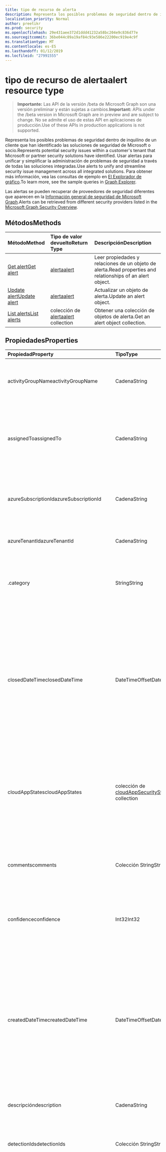 ```yaml
---
title: tipo de recurso de alerta
description: Representa los posibles problemas de seguridad dentro de inquilino de un cliente que han identificado las soluciones de seguridad de Microsoft o socio. Usar alertas para unificar y simplificar la administración de problemas de seguridad a través de todas las soluciones integradas. Para obtener más información, vea las consultas de ejemplo en el Explorador de gráfico.
localization_priority: Normal
author: preetikr
ms.prod: security
ms.openlocfilehash: 29e431aee372d1ddd41232a58bc204e9c836d77e
ms.sourcegitcommit: 36be044c89a19af84c93e586e22200ec919e4c9f
ms.translationtype: MT
ms.contentlocale: es-ES
ms.lasthandoff: 01/12/2019
ms.locfileid: "27991555"
---
```

# <a name="alert-resource-type"></a><span data-ttu-id="5a2f8-105">tipo de recurso de alerta</span><span class="sxs-lookup"><span data-stu-id="5a2f8-105">alert resource type</span></span>

> <span data-ttu-id="5a2f8-106">**Importante:** Las API de la versión /beta de Microsoft Graph son una versión preliminar y están sujetas a cambios.</span><span class="sxs-lookup"><span data-stu-id="5a2f8-106">**Important:** APIs under the /beta version in Microsoft Graph are in preview and are subject to change.</span></span> <span data-ttu-id="5a2f8-107">No se admite el uso de estas API en aplicaciones de producción.</span><span class="sxs-lookup"><span data-stu-id="5a2f8-107">Use of these APIs in production applications is not supported.</span></span>

<span data-ttu-id="5a2f8-108">Representa los posibles problemas de seguridad dentro de inquilino de un cliente que han identificado las soluciones de seguridad de Microsoft o socio.</span><span class="sxs-lookup"><span data-stu-id="5a2f8-108">Represents potential security issues within a customer's tenant that Microsoft or partner security solutions have identified.</span></span> <span data-ttu-id="5a2f8-109">Usar alertas para unificar y simplificar la administración de problemas de seguridad a través de todas las soluciones integradas.</span><span class="sxs-lookup"><span data-stu-id="5a2f8-109">Use alerts to unify and streamline security issue management across all integrated solutions.</span></span> <span data-ttu-id="5a2f8-110">Para obtener más información, vea las consultas de ejemplo en [El Explorador de gráfico](https://developer.microsoft.com/graph/graph-explorer).</span><span class="sxs-lookup"><span data-stu-id="5a2f8-110">To learn more, see the sample queries in [Graph Explorer](https://developer.microsoft.com/graph/graph-explorer).</span></span>

<span data-ttu-id="5a2f8-111">Las alertas se pueden recuperar de proveedores de seguridad diferentes que aparecen en la [Información general de seguridad de Microsoft Graph](security-api-overview.md).</span><span class="sxs-lookup"><span data-stu-id="5a2f8-111">Alerts can be retrieved from different security providers listed in the [Microsoft Graph Security Overview](security-api-overview.md).</span></span>

## <a name="methods"></a><span data-ttu-id="5a2f8-112">Métodos</span><span class="sxs-lookup"><span data-stu-id="5a2f8-112">Methods</span></span>

| <span data-ttu-id="5a2f8-113">Método</span><span class="sxs-lookup"><span data-stu-id="5a2f8-113">Method</span></span>   | <span data-ttu-id="5a2f8-114">Tipo de valor devuelto</span><span class="sxs-lookup"><span data-stu-id="5a2f8-114">Return Type</span></span>|<span data-ttu-id="5a2f8-115">Descripción</span><span class="sxs-lookup"><span data-stu-id="5a2f8-115">Description</span></span>|
|:---------------|:--------|:----------|
|[<span data-ttu-id="5a2f8-116">Get alert</span><span class="sxs-lookup"><span data-stu-id="5a2f8-116">Get alert</span></span>](../api/alert-get.md) | [<span data-ttu-id="5a2f8-117">alerta</span><span class="sxs-lookup"><span data-stu-id="5a2f8-117">alert</span></span>](alert.md) |<span data-ttu-id="5a2f8-118">Leer propiedades y relaciones de un objeto de alerta.</span><span class="sxs-lookup"><span data-stu-id="5a2f8-118">Read properties and relationships of an alert object.</span></span>|
|[<span data-ttu-id="5a2f8-119">Update alert</span><span class="sxs-lookup"><span data-stu-id="5a2f8-119">Update alert</span></span>](../api/alert-update.md) | [<span data-ttu-id="5a2f8-120">alerta</span><span class="sxs-lookup"><span data-stu-id="5a2f8-120">alert</span></span>](alert.md) |<span data-ttu-id="5a2f8-121">Actualizar un objeto de alerta.</span><span class="sxs-lookup"><span data-stu-id="5a2f8-121">Update an alert object.</span></span> |
|[<span data-ttu-id="5a2f8-122">List alerts</span><span class="sxs-lookup"><span data-stu-id="5a2f8-122">List alerts</span></span>](../api/alert-list.md) | <span data-ttu-id="5a2f8-123">colección de [alerta](alert.md)</span><span class="sxs-lookup"><span data-stu-id="5a2f8-123">[alert](alert.md) collection</span></span> |<span data-ttu-id="5a2f8-124">Obtener una colección de objetos de alerta.</span><span class="sxs-lookup"><span data-stu-id="5a2f8-124">Get an alert object collection.</span></span>|

## <a name="properties"></a><span data-ttu-id="5a2f8-125">Propiedades</span><span class="sxs-lookup"><span data-stu-id="5a2f8-125">Properties</span></span>

| <span data-ttu-id="5a2f8-126">Propiedad</span><span class="sxs-lookup"><span data-stu-id="5a2f8-126">Property</span></span>   | <span data-ttu-id="5a2f8-127">Tipo</span><span class="sxs-lookup"><span data-stu-id="5a2f8-127">Type</span></span>|<span data-ttu-id="5a2f8-128">Descripción</span><span class="sxs-lookup"><span data-stu-id="5a2f8-128">Description</span></span>|
|:---------------|:--------|:----------|
|<span data-ttu-id="5a2f8-129">activityGroupName</span><span class="sxs-lookup"><span data-stu-id="5a2f8-129">activityGroupName</span></span>|<span data-ttu-id="5a2f8-130">Cadena</span><span class="sxs-lookup"><span data-stu-id="5a2f8-130">String</span></span>|<span data-ttu-id="5a2f8-131">Nombre o el alias del grupo de actividades (atacante) se expresarán esta alerta.</span><span class="sxs-lookup"><span data-stu-id="5a2f8-131">Name or alias of the activity group (attacker) this alert is attributed to.</span></span>|
|<span data-ttu-id="5a2f8-132">assignedTo</span><span class="sxs-lookup"><span data-stu-id="5a2f8-132">assignedTo</span></span>|<span data-ttu-id="5a2f8-133">Cadena</span><span class="sxs-lookup"><span data-stu-id="5a2f8-133">String</span></span>|<span data-ttu-id="5a2f8-134">Nombre del analista de la alerta se asigna a para la evaluación de errores, investigación o corrección (admite [Actualizar](../api/alert-update.md)).</span><span class="sxs-lookup"><span data-stu-id="5a2f8-134">Name of the analyst the alert is assigned to for triage, investigation, or remediation (supports [update](../api/alert-update.md)).</span></span>|
|<span data-ttu-id="5a2f8-135">azureSubscriptionId</span><span class="sxs-lookup"><span data-stu-id="5a2f8-135">azureSubscriptionId</span></span>|<span data-ttu-id="5a2f8-136">Cadena</span><span class="sxs-lookup"><span data-stu-id="5a2f8-136">String</span></span>|<span data-ttu-id="5a2f8-137">Identificador de suscripción de Azure, presente si esta alerta está relacionada con un recurso de Azure.</span><span class="sxs-lookup"><span data-stu-id="5a2f8-137">Azure subscription ID, present if this alert is related to an Azure resource.</span></span>|
|<span data-ttu-id="5a2f8-138">azureTenantId</span><span class="sxs-lookup"><span data-stu-id="5a2f8-138">azureTenantId</span></span> |<span data-ttu-id="5a2f8-139">Cadena</span><span class="sxs-lookup"><span data-stu-id="5a2f8-139">String</span></span>|<span data-ttu-id="5a2f8-140">Identificador del inquilino. Azure Active Directory</span><span class="sxs-lookup"><span data-stu-id="5a2f8-140">Azure Active Directory tenant ID.</span></span> <span data-ttu-id="5a2f8-141">Obligatorio.</span><span class="sxs-lookup"><span data-stu-id="5a2f8-141">Required.</span></span> |
|<span data-ttu-id="5a2f8-142">.</span><span class="sxs-lookup"><span data-stu-id="5a2f8-142">category</span></span>|<span data-ttu-id="5a2f8-143">String</span><span class="sxs-lookup"><span data-stu-id="5a2f8-143">String</span></span>|<span data-ttu-id="5a2f8-144">Categoría de la alerta (por ejemplo, credentialTheft, ransomware, etcetera).</span><span class="sxs-lookup"><span data-stu-id="5a2f8-144">Category of the alert (for example, credentialTheft, ransomware, etc.).</span></span>|
|<span data-ttu-id="5a2f8-145">closedDateTime</span><span class="sxs-lookup"><span data-stu-id="5a2f8-145">closedDateTime</span></span>|<span data-ttu-id="5a2f8-146">DateTimeOffset</span><span class="sxs-lookup"><span data-stu-id="5a2f8-146">DateTimeOffset</span></span>|<span data-ttu-id="5a2f8-147">Hora a la que se ha cerrado la alerta.</span><span class="sxs-lookup"><span data-stu-id="5a2f8-147">Time at which the alert was closed.</span></span> <span data-ttu-id="5a2f8-148">El tipo de marca de tiempo representa la información de fecha y hora con el formato ISO 8601 y está siempre en hora UTC.</span><span class="sxs-lookup"><span data-stu-id="5a2f8-148">The Timestamp type represents date and time information using ISO 8601 format and is always in UTC time.</span></span> <span data-ttu-id="5a2f8-149">Por ejemplo, medianoche UTC del 1 de enero de 2014 tendrá este aspecto: `'2014-01-01T00:00:00Z'` (admite [Actualizar](../api/alert-update.md)).</span><span class="sxs-lookup"><span data-stu-id="5a2f8-149">For example, midnight UTC on Jan 1, 2014 would look like this: `'2014-01-01T00:00:00Z'` (supports [update](../api/alert-update.md)).</span></span>|
|<span data-ttu-id="5a2f8-150">cloudAppStates</span><span class="sxs-lookup"><span data-stu-id="5a2f8-150">cloudAppStates</span></span>|<span data-ttu-id="5a2f8-151">colección de [cloudAppSecurityState](cloudappsecuritystate.md)</span><span class="sxs-lookup"><span data-stu-id="5a2f8-151">[cloudAppSecurityState](cloudappsecuritystate.md) collection</span></span>|<span data-ttu-id="5a2f8-152">Información con seguimiento de estado relacionadas con la seguridad generada por el proveedor acerca de la aplicación en la nube/s relacionados con esta alerta.</span><span class="sxs-lookup"><span data-stu-id="5a2f8-152">Security-related stateful information generated by the provider about the cloud application/s related to this alert.</span></span>|
|<span data-ttu-id="5a2f8-153">comments</span><span class="sxs-lookup"><span data-stu-id="5a2f8-153">comments</span></span>|<span data-ttu-id="5a2f8-154">Colección String</span><span class="sxs-lookup"><span data-stu-id="5a2f8-154">String collection</span></span>|<span data-ttu-id="5a2f8-155">Comentarios proporcionado por el cliente de alerta (para la administración de alertas del cliente) (admite [Actualizar](../api/alert-update.md)).</span><span class="sxs-lookup"><span data-stu-id="5a2f8-155">Customer-provided comments on alert (for customer alert management) (supports [update](../api/alert-update.md)).</span></span>|
|<span data-ttu-id="5a2f8-156">confidence</span><span class="sxs-lookup"><span data-stu-id="5a2f8-156">confidence</span></span>|<span data-ttu-id="5a2f8-157">Int32</span><span class="sxs-lookup"><span data-stu-id="5a2f8-157">Int32</span></span>|<span data-ttu-id="5a2f8-158">Confianza de la lógica de detección (el porcentaje entre 1 y 100).</span><span class="sxs-lookup"><span data-stu-id="5a2f8-158">Confidence of the detection logic (percentage between 1-100).</span></span>|
|<span data-ttu-id="5a2f8-159">createdDateTime</span><span class="sxs-lookup"><span data-stu-id="5a2f8-159">createdDateTime</span></span> |<span data-ttu-id="5a2f8-160">DateTimeOffset</span><span class="sxs-lookup"><span data-stu-id="5a2f8-160">DateTimeOffset</span></span>|<span data-ttu-id="5a2f8-161">Hora en que se creó la alerta por el proveedor de alerta.</span><span class="sxs-lookup"><span data-stu-id="5a2f8-161">Time at which the alert was created by the alert provider.</span></span> <span data-ttu-id="5a2f8-162">El tipo de marca de tiempo representa la información de fecha y hora con el formato ISO 8601 y está siempre en hora UTC.</span><span class="sxs-lookup"><span data-stu-id="5a2f8-162">The Timestamp type represents date and time information using ISO 8601 format and is always in UTC time.</span></span> <span data-ttu-id="5a2f8-163">Por ejemplo, medianoche en la zona horaria UTC del 1 de enero de 2014 sería así: `'2014-01-01T00:00:00Z'`.</span><span class="sxs-lookup"><span data-stu-id="5a2f8-163">For example, midnight UTC on Jan 1, 2014 would look like this: `'2014-01-01T00:00:00Z'`.</span></span> <span data-ttu-id="5a2f8-164">Obligatorio.</span><span class="sxs-lookup"><span data-stu-id="5a2f8-164">Required.</span></span>|
|<span data-ttu-id="5a2f8-165">descripción</span><span class="sxs-lookup"><span data-stu-id="5a2f8-165">description</span></span>|<span data-ttu-id="5a2f8-166">Cadena</span><span class="sxs-lookup"><span data-stu-id="5a2f8-166">String</span></span>|<span data-ttu-id="5a2f8-167">Descripción de la alerta.</span><span class="sxs-lookup"><span data-stu-id="5a2f8-167">Alert description.</span></span>|
|<span data-ttu-id="5a2f8-168">detectionIds</span><span class="sxs-lookup"><span data-stu-id="5a2f8-168">detectionIds</span></span>|<span data-ttu-id="5a2f8-169">Colección String</span><span class="sxs-lookup"><span data-stu-id="5a2f8-169">String collection</span></span>|<span data-ttu-id="5a2f8-170">Conjunto de alertas relacionadas con esta entidad alerta (cada alerta se inserta en el SIEM como un registro independiente).</span><span class="sxs-lookup"><span data-stu-id="5a2f8-170">Set of alerts related to this alert entity (each alert is pushed to the SIEM as a separate record).</span></span>|
|<span data-ttu-id="5a2f8-171">eventDateTime</span><span class="sxs-lookup"><span data-stu-id="5a2f8-171">eventDateTime</span></span> |<span data-ttu-id="5a2f8-172">DateTimeOffset</span><span class="sxs-lookup"><span data-stu-id="5a2f8-172">DateTimeOffset</span></span>|<span data-ttu-id="5a2f8-173">Hora a la que se produjo el evento o eventos que sirven como desencadenador que se va a generar la alerta.</span><span class="sxs-lookup"><span data-stu-id="5a2f8-173">Time at which the event(s) that served as the trigger(s) to generate the alert occurred.</span></span> <span data-ttu-id="5a2f8-174">El tipo de marca de tiempo representa la información de fecha y hora con el formato ISO 8601 y está siempre en hora UTC.</span><span class="sxs-lookup"><span data-stu-id="5a2f8-174">The Timestamp type represents date and time information using ISO 8601 format and is always in UTC time.</span></span> <span data-ttu-id="5a2f8-175">Por ejemplo, medianoche en la zona horaria UTC del 1 de enero de 2014 sería así: `'2014-01-01T00:00:00Z'`.</span><span class="sxs-lookup"><span data-stu-id="5a2f8-175">For example, midnight UTC on Jan 1, 2014 would look like this: `'2014-01-01T00:00:00Z'`.</span></span> <span data-ttu-id="5a2f8-176">Obligatorio.</span><span class="sxs-lookup"><span data-stu-id="5a2f8-176">Required.</span></span>|
|<span data-ttu-id="5a2f8-177">comentarios</span><span class="sxs-lookup"><span data-stu-id="5a2f8-177">feedback</span></span>|<span data-ttu-id="5a2f8-178">alertFeedback</span><span class="sxs-lookup"><span data-stu-id="5a2f8-178">alertFeedback</span></span>|<span data-ttu-id="5a2f8-179">Comentarios de analistas de la alerta.</span><span class="sxs-lookup"><span data-stu-id="5a2f8-179">Analyst feedback on the alert.</span></span> <span data-ttu-id="5a2f8-180">Los valores posibles son: `unknown`, `truePositive`, `falsePositive` y `benignPositive`.</span><span class="sxs-lookup"><span data-stu-id="5a2f8-180">Possible values are: `unknown`, `truePositive`, `falsePositive`, `benignPositive`.</span></span> <span data-ttu-id="5a2f8-181">(admite la [actualización](../api/alert-update.md))</span><span class="sxs-lookup"><span data-stu-id="5a2f8-181">(supports [update](../api/alert-update.md))</span></span>|
|<span data-ttu-id="5a2f8-182">fileStates</span><span class="sxs-lookup"><span data-stu-id="5a2f8-182">fileStates</span></span>|<span data-ttu-id="5a2f8-183">colección de [fileSecurityState](filesecuritystate.md)</span><span class="sxs-lookup"><span data-stu-id="5a2f8-183">[fileSecurityState](filesecuritystate.md) collection</span></span>|<span data-ttu-id="5a2f8-184">Información con seguimiento de estado relacionadas con la seguridad generada por el proveedor acerca de los archivos relacionados con esta alerta.</span><span class="sxs-lookup"><span data-stu-id="5a2f8-184">Security-related stateful information generated by the provider about the file(s) related to this alert.</span></span>|
|<span data-ttu-id="5a2f8-185">hostStates</span><span class="sxs-lookup"><span data-stu-id="5a2f8-185">hostStates</span></span>|<span data-ttu-id="5a2f8-186">colección de [hostSecurityState](hostsecuritystate.md)</span><span class="sxs-lookup"><span data-stu-id="5a2f8-186">[hostSecurityState](hostsecuritystate.md) collection</span></span>|<span data-ttu-id="5a2f8-187">Información con seguimiento de estado relacionadas con la seguridad generada por el proveedor acerca de los hosts relacionados con esta alerta.</span><span class="sxs-lookup"><span data-stu-id="5a2f8-187">Security-related stateful information generated by the provider about the host(s) related to this alert.</span></span>|
|<span data-ttu-id="5a2f8-188">id</span><span class="sxs-lookup"><span data-stu-id="5a2f8-188">id</span></span> |<span data-ttu-id="5a2f8-189">Cadena</span><span class="sxs-lookup"><span data-stu-id="5a2f8-189">String</span></span>|<span data-ttu-id="5a2f8-190">Identificador GUID/único generado por el proveedor.</span><span class="sxs-lookup"><span data-stu-id="5a2f8-190">Provider-generated GUID/unique identifier.</span></span> <span data-ttu-id="5a2f8-191">Solo lectura.</span><span class="sxs-lookup"><span data-stu-id="5a2f8-191">Read-only.</span></span> <span data-ttu-id="5a2f8-192">Obligatorio.</span><span class="sxs-lookup"><span data-stu-id="5a2f8-192">Required.</span></span>|
|<span data-ttu-id="5a2f8-193">lastModifiedDateTime</span><span class="sxs-lookup"><span data-stu-id="5a2f8-193">lastModifiedDateTime</span></span>|<span data-ttu-id="5a2f8-194">DateTimeOffset</span><span class="sxs-lookup"><span data-stu-id="5a2f8-194">DateTimeOffset</span></span>|<span data-ttu-id="5a2f8-195">Hora a la que se modificó por última vez la entidad de alerta.</span><span class="sxs-lookup"><span data-stu-id="5a2f8-195">Time at which the alert entity was last modified.</span></span> <span data-ttu-id="5a2f8-196">El tipo de marca de tiempo representa la información de fecha y hora con el formato ISO 8601 y está siempre en hora UTC.</span><span class="sxs-lookup"><span data-stu-id="5a2f8-196">The Timestamp type represents date and time information using ISO 8601 format and is always in UTC time.</span></span> <span data-ttu-id="5a2f8-197">Por ejemplo, medianoche en la zona horaria UTC del 1 de enero de 2014 sería así: `'2014-01-01T00:00:00Z'`.</span><span class="sxs-lookup"><span data-stu-id="5a2f8-197">For example, midnight UTC on Jan 1, 2014 would look like this: `'2014-01-01T00:00:00Z'`.</span></span>|
|<span data-ttu-id="5a2f8-198">malwareStates</span><span class="sxs-lookup"><span data-stu-id="5a2f8-198">malwareStates</span></span>|<span data-ttu-id="5a2f8-199">colección de [malwareState](malwarestate.md)</span><span class="sxs-lookup"><span data-stu-id="5a2f8-199">[malwareState](malwarestate.md) collection</span></span>|<span data-ttu-id="5a2f8-200">Inteligencia de amenaza perteneciente a malware relacionados con esta alerta.</span><span class="sxs-lookup"><span data-stu-id="5a2f8-200">Threat Intelligence pertaining to malware related to this alert.</span></span>|
|<span data-ttu-id="5a2f8-201">networkConnections</span><span class="sxs-lookup"><span data-stu-id="5a2f8-201">networkConnections</span></span>|<span data-ttu-id="5a2f8-202">colección [networkConnection](networkconnection.md)</span><span class="sxs-lookup"><span data-stu-id="5a2f8-202">[networkConnection](networkconnection.md) collection</span></span>|<span data-ttu-id="5a2f8-203">Información con seguimiento de estado relacionadas con la seguridad generada por el proveedor acerca de las conexiones de red relacionadas con esta alerta.</span><span class="sxs-lookup"><span data-stu-id="5a2f8-203">Security-related stateful information generated by the provider about the network connection(s) related to this alert.</span></span>|
|<span data-ttu-id="5a2f8-204">procesos</span><span class="sxs-lookup"><span data-stu-id="5a2f8-204">processes</span></span>|<span data-ttu-id="5a2f8-205">colección de [proceso](process.md)</span><span class="sxs-lookup"><span data-stu-id="5a2f8-205">[process](process.md) collection</span></span>|<span data-ttu-id="5a2f8-206">Información con seguimiento de estado relacionadas con la seguridad generada por el proveedor sobre el proceso o los procesos relacionados con esta alerta.</span><span class="sxs-lookup"><span data-stu-id="5a2f8-206">Security-related stateful information generated by the provider about the process or processes related to this alert.</span></span>|
|<span data-ttu-id="5a2f8-207">recommendedActions</span><span class="sxs-lookup"><span data-stu-id="5a2f8-207">recommendedActions</span></span>|<span data-ttu-id="5a2f8-208">Colección String</span><span class="sxs-lookup"><span data-stu-id="5a2f8-208">String collection</span></span>|<span data-ttu-id="5a2f8-209">Proveedor/proveedor recomienda acciones que desea realizar como resultado de la alerta (por ejemplo, aislar máquina, enforce2FA, host de crear una nueva imagen).</span><span class="sxs-lookup"><span data-stu-id="5a2f8-209">Vendor/provider recommended action(s) to take as a result of the alert (for example, isolate machine, enforce2FA, reimage host).</span></span>|
|<span data-ttu-id="5a2f8-210">registryKeyStates</span><span class="sxs-lookup"><span data-stu-id="5a2f8-210">registryKeyStates</span></span>|<span data-ttu-id="5a2f8-211">colección de [registryKeyState](registrykeystate.md)</span><span class="sxs-lookup"><span data-stu-id="5a2f8-211">[registryKeyState](registrykeystate.md) collection</span></span>|<span data-ttu-id="5a2f8-212">Generados por el proveedor acerca de las claves del registro de información con estado relacionadas con la seguridad relacionados con esta alerta.</span><span class="sxs-lookup"><span data-stu-id="5a2f8-212">Security-related stateful information generated by the provider about the registry keys related to this alert.</span></span>|
|<span data-ttu-id="5a2f8-213">gravedad</span><span class="sxs-lookup"><span data-stu-id="5a2f8-213">severity</span></span> |<span data-ttu-id="5a2f8-214">alertSeverity</span><span class="sxs-lookup"><span data-stu-id="5a2f8-214">alertSeverity</span></span>|<span data-ttu-id="5a2f8-215">Gravedad de alerta - establecida por el proveedor o proveedor.</span><span class="sxs-lookup"><span data-stu-id="5a2f8-215">Alert severity - set by vendor/provider.</span></span> <span data-ttu-id="5a2f8-216">Los valores posibles son: `unknown`, `informational`, `low`, `medium` y `high`.</span><span class="sxs-lookup"><span data-stu-id="5a2f8-216">Possible values are: `unknown`, `informational`, `low`, `medium`, `high`.</span></span> <span data-ttu-id="5a2f8-217">Obligatorio.</span><span class="sxs-lookup"><span data-stu-id="5a2f8-217">Required.</span></span>|
|<span data-ttu-id="5a2f8-218">sourceMaterials</span><span class="sxs-lookup"><span data-stu-id="5a2f8-218">sourceMaterials</span></span>|<span data-ttu-id="5a2f8-219">Colección String</span><span class="sxs-lookup"><span data-stu-id="5a2f8-219">String collection</span></span>|<span data-ttu-id="5a2f8-220">Hipervínculos (URI) para el material de origen relacionados con la alerta, por ejemplo, interfaz de usuario del proveedor para las alertas o búsqueda de registro, etcetera.</span><span class="sxs-lookup"><span data-stu-id="5a2f8-220">Hyperlinks (URIs) to the source material related to the alert, for example, provider's user interface for alerts or log search, etc.</span></span>|
|<span data-ttu-id="5a2f8-221">status</span><span class="sxs-lookup"><span data-stu-id="5a2f8-221">status</span></span> |<span data-ttu-id="5a2f8-222">alertStatus</span><span class="sxs-lookup"><span data-stu-id="5a2f8-222">alertStatus</span></span>|<span data-ttu-id="5a2f8-223">Estado de alerta del ciclo de vida (escenario).</span><span class="sxs-lookup"><span data-stu-id="5a2f8-223">Alert lifecycle status (stage).</span></span> <span data-ttu-id="5a2f8-224">Los valores posibles son: `unknown`, `newAlert`, `inProgress` y `resolved`.</span><span class="sxs-lookup"><span data-stu-id="5a2f8-224">Possible values are: `unknown`, `newAlert`, `inProgress`, `resolved`.</span></span> <span data-ttu-id="5a2f8-225">(admite [Actualizar](../api/alert-update.md)).</span><span class="sxs-lookup"><span data-stu-id="5a2f8-225">(supports [update](../api/alert-update.md)).</span></span> <span data-ttu-id="5a2f8-226">Obligatorio.</span><span class="sxs-lookup"><span data-stu-id="5a2f8-226">Required.</span></span>|
|<span data-ttu-id="5a2f8-227">de cierre</span><span class="sxs-lookup"><span data-stu-id="5a2f8-227">tags</span></span>|<span data-ttu-id="5a2f8-228">Colección String</span><span class="sxs-lookup"><span data-stu-id="5a2f8-228">String collection</span></span>|<span data-ttu-id="5a2f8-229">Etiquetas definidos por el usuario que se pueden aplicar a una alerta y pueden servir como condiciones de filtro (por ejemplo "HVA", "Han visto", etcetera.) (admite [Actualizar](../api/alert-update.md)).</span><span class="sxs-lookup"><span data-stu-id="5a2f8-229">User-definable labels that can be applied to an alert and can serve as filter conditions (for example "HVA", "SAW", etc.) (supports [update](../api/alert-update.md)).</span></span>|
|<span data-ttu-id="5a2f8-230">title</span><span class="sxs-lookup"><span data-stu-id="5a2f8-230">title</span></span> |<span data-ttu-id="5a2f8-231">Cadena</span><span class="sxs-lookup"><span data-stu-id="5a2f8-231">String</span></span>|<span data-ttu-id="5a2f8-232">Título de la alerta.</span><span class="sxs-lookup"><span data-stu-id="5a2f8-232">Alert title.</span></span> <span data-ttu-id="5a2f8-233">Obligatorio.</span><span class="sxs-lookup"><span data-stu-id="5a2f8-233">Required.</span></span>|
|<span data-ttu-id="5a2f8-234">desencadenadores</span><span class="sxs-lookup"><span data-stu-id="5a2f8-234">triggers</span></span>|<span data-ttu-id="5a2f8-235">colección de [alertTrigger](alerttrigger.md)</span><span class="sxs-lookup"><span data-stu-id="5a2f8-235">[alertTrigger](alerttrigger.md) collection</span></span>|<span data-ttu-id="5a2f8-236">Información relacionada con la seguridad acerca de las propiedades específicas que desencadenan la alerta (propiedades que aparecen en la alerta).</span><span class="sxs-lookup"><span data-stu-id="5a2f8-236">Security-related information about the specific properties that triggered the alert (properties appearing in the alert).</span></span> <span data-ttu-id="5a2f8-237">Alertas pueden contener información acerca de varios usuarios, hosts, archivos, las direcciones ip.</span><span class="sxs-lookup"><span data-stu-id="5a2f8-237">Alerts might contain information about multiple users, hosts, files, ip addresses.</span></span> <span data-ttu-id="5a2f8-238">Este campo indica qué propiedades desencadenan la generación de alertas.</span><span class="sxs-lookup"><span data-stu-id="5a2f8-238">This field indicates which properties triggered the alert generation.</span></span>|
|<span data-ttu-id="5a2f8-239">userStates</span><span class="sxs-lookup"><span data-stu-id="5a2f8-239">userStates</span></span>|<span data-ttu-id="5a2f8-240">colección de [userSecurityState](usersecuritystate.md)</span><span class="sxs-lookup"><span data-stu-id="5a2f8-240">[userSecurityState](usersecuritystate.md) collection</span></span>|<span data-ttu-id="5a2f8-241">Información de estado relacionada con la seguridad generado por el proveedor acerca de las cuentas de usuario relacionados con esta alerta.</span><span class="sxs-lookup"><span data-stu-id="5a2f8-241">Security-related stateful information generated by the provider about the user accounts related to this alert.</span></span>|
|<span data-ttu-id="5a2f8-242">vendorInformation</span><span class="sxs-lookup"><span data-stu-id="5a2f8-242">vendorInformation</span></span> |[<span data-ttu-id="5a2f8-243">securityVendorInformation</span><span class="sxs-lookup"><span data-stu-id="5a2f8-243">securityVendorInformation</span></span>](securityvendorinformation.md)|<span data-ttu-id="5a2f8-244">Tipo complejo que contiene detalles sobre el proveedor del producto o servicio de seguridad, el proveedor y la subprovider (por ejemplo, proveedor = Microsoft; proveedor = Windows Defender ATP; subProvider = AppLocker).</span><span class="sxs-lookup"><span data-stu-id="5a2f8-244">Complex type containing details about the security product/service vendor, provider, and subprovider (for example, vendor=Microsoft; provider=Windows Defender ATP; subProvider=AppLocker).</span></span> <span data-ttu-id="5a2f8-245">Obligatorio.</span><span class="sxs-lookup"><span data-stu-id="5a2f8-245">Required.</span></span>|
|<span data-ttu-id="5a2f8-246">vulnerabilityStates</span><span class="sxs-lookup"><span data-stu-id="5a2f8-246">vulnerabilityStates</span></span>|<span data-ttu-id="5a2f8-247">colección de [vulnerabilityState](vulnerabilitystate.md)</span><span class="sxs-lookup"><span data-stu-id="5a2f8-247">[vulnerabilityState](vulnerabilitystate.md) collection</span></span>|<span data-ttu-id="5a2f8-248">Inteligencia de amenaza perteneciente a uno o más de las vulnerabilidades relacionadas con esta alerta.</span><span class="sxs-lookup"><span data-stu-id="5a2f8-248">Threat intelligence pertaining to one or more vulnerabilities related to this alert.</span></span>|

## <a name="relationships"></a><span data-ttu-id="5a2f8-249">Relaciones</span><span class="sxs-lookup"><span data-stu-id="5a2f8-249">Relationships</span></span>

<span data-ttu-id="5a2f8-250">Ninguna.</span><span class="sxs-lookup"><span data-stu-id="5a2f8-250">None.</span></span>

## <a name="json-representation"></a><span data-ttu-id="5a2f8-251">Representación JSON</span><span class="sxs-lookup"><span data-stu-id="5a2f8-251">JSON representation</span></span>

<span data-ttu-id="5a2f8-252">La siguiente es una representación JSON del recurso</span><span class="sxs-lookup"><span data-stu-id="5a2f8-252">The following is a JSON representation of the resource.</span></span>

<!-- {
  "blockType": "resource",
  "optionalProperties": [

  ],
  "@odata.type": "microsoft.graph.alert"
}-->

```json
{
  "activityGroupName": "String",
  "assignedTo": "String",
  "azureSubscriptionId": "String",
  "azureTenantId": "String",
  "category": "String",
  "closedDateTime": "String (timestamp)",
  "cloudAppStates": [{"@odata.type": "microsoft.graph.cloudAppSecurityState"}],
  "comments": ["String"],
  "confidence": 1024,
  "createdDateTime": "String (timestamp)",
  "description": "String",
  "detectionIds": ["String"],
  "eventDateTime": "String (timestamp)",
  "feedback": "@odata.type: microsoft.graph.alertFeedback",
  "fileStates": [{"@odata.type": "microsoft.graph.fileSecurityState"}],
  "hostStates": [{"@odata.type": "microsoft.graph.hostSecurityState"}],
  "id": "String (identifier)",
  "lastModifiedDateTime": "String (timestamp)",
  "malwareStates": [{"@odata.type": "microsoft.graph.malwareState"}],
  "networkConnections": [{"@odata.type": "microsoft.graph.networkConnection"}],
  "processes": [{"@odata.type": "microsoft.graph.process"}],
  "recommendedActions": ["String"],
  "registryKeyStates": [{"@odata.type": "microsoft.graph.registryKeyState"}],
  "severity": "@odata.type: microsoft.graph.alertSeverity",
  "sourceMaterials": ["String"],
  "status": "@odata.type: microsoft.graph.alertStatus",
  "tags": ["String"],
  "title": "String",
  "triggers": [{"@odata.type": "microsoft.graph.alertTrigger"}],
  "userStates": [{"@odata.type": "microsoft.graph.userSecurityState"}],
  "vendorInformation": {"@odata.type": "microsoft.graph.securityVendorInformation"},
  "vulnerabilityStates": [{"@odata.type": "microsoft.graph.vulnerabilityState"}]
}

```

<!-- uuid: 8fcb5dbc-d5aa-4681-8e31-b001d5168d79
2015-10-25 14:57:30 UTC -->
<!-- {
  "type": "#page.annotation",
  "description": "alert resource",
  "keywords": "",
  "section": "documentation",
  "tocPath": ""
}-->
